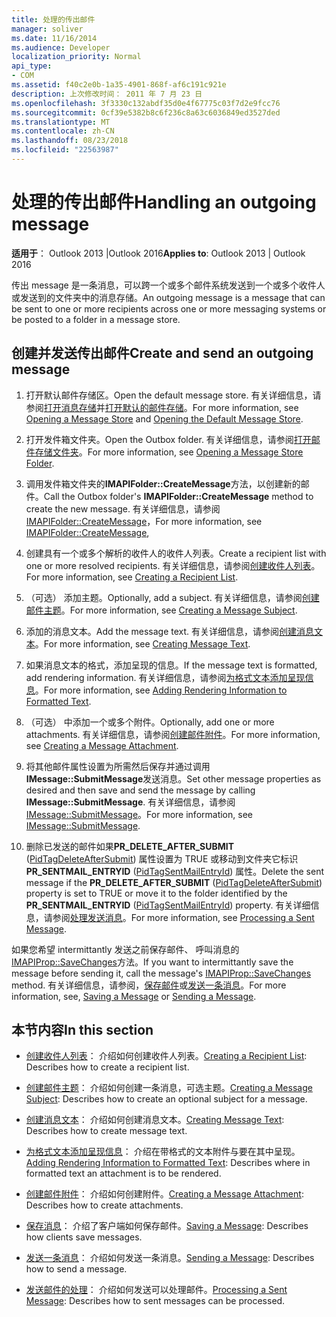 ```yaml
---
title: 处理的传出邮件
manager: soliver
ms.date: 11/16/2014
ms.audience: Developer
localization_priority: Normal
api_type:
- COM
ms.assetid: f40c2e0b-1a35-4901-868f-af6c191c921e
description: 上次修改时间： 2011 年 7 月 23 日
ms.openlocfilehash: 3f3330c132abdf35d0e4f67775c03f7d2e9fcc76
ms.sourcegitcommit: 0cf39e5382b8c6f236c8a63c6036849ed3527ded
ms.translationtype: MT
ms.contentlocale: zh-CN
ms.lasthandoff: 08/23/2018
ms.locfileid: "22563987"
---
```

# <a name="handling-an-outgoing-message"></a><span data-ttu-id="055e9-103">处理的传出邮件</span><span class="sxs-lookup"><span data-stu-id="055e9-103">Handling an outgoing message</span></span>

<span data-ttu-id="055e9-104">**适用于**： Outlook 2013 |Outlook 2016</span><span class="sxs-lookup"><span data-stu-id="055e9-104">**Applies to**: Outlook 2013 | Outlook 2016</span></span> 
  
<span data-ttu-id="055e9-105">传出 message 是一条消息，可以跨一个或多个邮件系统发送到一个或多个收件人或发送到的文件夹中的消息存储。</span><span class="sxs-lookup"><span data-stu-id="055e9-105">An outgoing message is a message that can be sent to one or more recipients across one or more messaging systems or be posted to a folder in a message store.</span></span>
  
## <a name="create-and-send-an-outgoing-message"></a><span data-ttu-id="055e9-106">创建并发送传出邮件</span><span class="sxs-lookup"><span data-stu-id="055e9-106">Create and send an outgoing message</span></span>
  
1. <span data-ttu-id="055e9-107">打开默认邮件存储区。</span><span class="sxs-lookup"><span data-stu-id="055e9-107">Open the default message store.</span></span> <span data-ttu-id="055e9-108">有关详细信息，请参阅[打开消息存储](opening-a-message-store.md)并[打开默认的邮件存储](opening-the-default-message-store.md)。</span><span class="sxs-lookup"><span data-stu-id="055e9-108">For more information, see [Opening a Message Store](opening-a-message-store.md) and [Opening the Default Message Store](opening-the-default-message-store.md).</span></span>
    
2. <span data-ttu-id="055e9-109">打开发件箱文件夹。</span><span class="sxs-lookup"><span data-stu-id="055e9-109">Open the Outbox folder.</span></span> <span data-ttu-id="055e9-110">有关详细信息，请参阅[打开邮件存储文件夹](opening-a-message-store-folder.md)。</span><span class="sxs-lookup"><span data-stu-id="055e9-110">For more information, see [Opening a Message Store Folder](opening-a-message-store-folder.md).</span></span>
    
3. <span data-ttu-id="055e9-111">调用发件箱文件夹的**IMAPIFolder::CreateMessage**方法，以创建新的邮件。</span><span class="sxs-lookup"><span data-stu-id="055e9-111">Call the Outbox folder's **IMAPIFolder::CreateMessage** method to create the new message.</span></span> <span data-ttu-id="055e9-112">有关详细信息，请参阅[IMAPIFolder::CreateMessage](imapifolder-createmessage.md)，</span><span class="sxs-lookup"><span data-stu-id="055e9-112">For more information, see [IMAPIFolder::CreateMessage](imapifolder-createmessage.md),</span></span>
    
4. <span data-ttu-id="055e9-113">创建具有一个或多个解析的收件人的收件人列表。</span><span class="sxs-lookup"><span data-stu-id="055e9-113">Create a recipient list with one or more resolved recipients.</span></span> <span data-ttu-id="055e9-114">有关详细信息，请参阅[创建收件人列表](creating-a-recipient-list.md)。</span><span class="sxs-lookup"><span data-stu-id="055e9-114">For more information, see [Creating a Recipient List](creating-a-recipient-list.md).</span></span>
    
5. <span data-ttu-id="055e9-115">（可选） 添加主题。</span><span class="sxs-lookup"><span data-stu-id="055e9-115">Optionally, add a subject.</span></span> <span data-ttu-id="055e9-116">有关详细信息，请参阅[创建邮件主题](creating-a-message-subject.md)。</span><span class="sxs-lookup"><span data-stu-id="055e9-116">For more information, see [Creating a Message Subject](creating-a-message-subject.md).</span></span>
    
6. <span data-ttu-id="055e9-117">添加的消息文本。</span><span class="sxs-lookup"><span data-stu-id="055e9-117">Add the message text.</span></span> <span data-ttu-id="055e9-118">有关详细信息，请参阅[创建消息文本](creating-message-text.md)。</span><span class="sxs-lookup"><span data-stu-id="055e9-118">For more information, see [Creating Message Text](creating-message-text.md).</span></span>
    
7. <span data-ttu-id="055e9-119">如果消息文本的格式，添加呈现的信息。</span><span class="sxs-lookup"><span data-stu-id="055e9-119">If the message text is formatted, add rendering information.</span></span> <span data-ttu-id="055e9-120">有关详细信息，请参阅[为格式文本添加呈现信息](adding-rendering-information-to-formatted-text.md)。</span><span class="sxs-lookup"><span data-stu-id="055e9-120">For more information, see [Adding Rendering Information to Formatted Text](adding-rendering-information-to-formatted-text.md).</span></span>
    
8. <span data-ttu-id="055e9-121">（可选） 中添加一个或多个附件。</span><span class="sxs-lookup"><span data-stu-id="055e9-121">Optionally, add one or more attachments.</span></span> <span data-ttu-id="055e9-122">有关详细信息，请参阅[创建邮件附件](creating-a-message-attachment.md)。</span><span class="sxs-lookup"><span data-stu-id="055e9-122">For more information, see [Creating a Message Attachment](creating-a-message-attachment.md).</span></span>
    
9. <span data-ttu-id="055e9-123">将其他邮件属性设置为所需然后保存并通过调用**IMessage::SubmitMessage**发送消息。</span><span class="sxs-lookup"><span data-stu-id="055e9-123">Set other message properties as desired and then save and send the message by calling **IMessage::SubmitMessage**.</span></span> <span data-ttu-id="055e9-124">有关详细信息，请参阅[IMessage::SubmitMessage](imessage-submitmessage.md)。</span><span class="sxs-lookup"><span data-stu-id="055e9-124">For more information, see [IMessage::SubmitMessage](imessage-submitmessage.md).</span></span>
    
10. <span data-ttu-id="055e9-125">删除已发送的邮件如果**PR\_DELETE_AFTER_SUBMIT** ([PidTagDeleteAfterSubmit](pidtagdeleteaftersubmit-canonical-property.md)) 属性设置为 TRUE 或移动到文件夹它标识**PR_SENTMAIL_ENTRYID** ([PidTagSentMailEntryId](pidtagsentmailentryid-canonical-property.md)) 属性。</span><span class="sxs-lookup"><span data-stu-id="055e9-125">Delete the sent message if the **PR\_DELETE_AFTER_SUBMIT** ([PidTagDeleteAfterSubmit](pidtagdeleteaftersubmit-canonical-property.md)) property is set to TRUE or move it to the folder identified by the **PR_SENTMAIL_ENTRYID** ([PidTagSentMailEntryId](pidtagsentmailentryid-canonical-property.md)) property.</span></span> <span data-ttu-id="055e9-126">有关详细信息，请参阅[处理发送消息](processing-a-sent-message.md)。</span><span class="sxs-lookup"><span data-stu-id="055e9-126">For more information, see [Processing a Sent Message](processing-a-sent-message.md).</span></span>
    
<span data-ttu-id="055e9-127">如果您希望 intermittantly 发送之前保存邮件、 呼叫消息的[IMAPIProp::SaveChanges](imapiprop-savechanges.md)方法。</span><span class="sxs-lookup"><span data-stu-id="055e9-127">If you want to intermittantly save the message before sending it, call the message's [IMAPIProp::SaveChanges](imapiprop-savechanges.md) method.</span></span> <span data-ttu-id="055e9-128">有关详细信息，请参阅，[保存邮件](saving-a-message.md)或[发送一条消息](sending-a-message.md)。</span><span class="sxs-lookup"><span data-stu-id="055e9-128">For more information, see, [Saving a Message](saving-a-message.md) or [Sending a Message](sending-a-message.md).</span></span> 
  
## <a name="in-this-section"></a><span data-ttu-id="055e9-129">本节内容</span><span class="sxs-lookup"><span data-stu-id="055e9-129">In this section</span></span>

- <span data-ttu-id="055e9-130">[创建收件人列表](creating-a-recipient-list.md)： 介绍如何创建收件人列表。</span><span class="sxs-lookup"><span data-stu-id="055e9-130">[Creating a Recipient List](creating-a-recipient-list.md): Describes how to create a recipient list.</span></span>
    
- <span data-ttu-id="055e9-131">[创建邮件主题](creating-a-message-subject.md)： 介绍如何创建一条消息，可选主题。</span><span class="sxs-lookup"><span data-stu-id="055e9-131">[Creating a Message Subject](creating-a-message-subject.md): Describes how to create an optional subject for a message.</span></span>
    
- <span data-ttu-id="055e9-132">[创建消息文本](creating-message-text.md)： 介绍如何创建消息文本。</span><span class="sxs-lookup"><span data-stu-id="055e9-132">[Creating Message Text](creating-message-text.md): Describes how to create message text.</span></span>
    
- <span data-ttu-id="055e9-133">[为格式文本添加呈现信息](adding-rendering-information-to-formatted-text.md)： 介绍在带格式的文本附件与要在其中呈现。</span><span class="sxs-lookup"><span data-stu-id="055e9-133">[Adding Rendering Information to Formatted Text](adding-rendering-information-to-formatted-text.md): Describes where in formatted text an attachment is to be rendered.</span></span>
    
- <span data-ttu-id="055e9-134">[创建邮件附件](creating-a-message-attachment.md)： 介绍如何创建附件。</span><span class="sxs-lookup"><span data-stu-id="055e9-134">[Creating a Message Attachment](creating-a-message-attachment.md): Describes how to create attachments.</span></span>
    
- <span data-ttu-id="055e9-135">[保存消息](saving-a-message.md)： 介绍了客户端如何保存邮件。</span><span class="sxs-lookup"><span data-stu-id="055e9-135">[Saving a Message](saving-a-message.md): Describes how clients save messages.</span></span>
    
- <span data-ttu-id="055e9-136">[发送一条消息](sending-a-message.md)： 介绍如何发送一条消息。</span><span class="sxs-lookup"><span data-stu-id="055e9-136">[Sending a Message](sending-a-message.md): Describes how to send a message.</span></span>
    
- <span data-ttu-id="055e9-137">[发送邮件的处理](processing-a-sent-message.md)： 介绍如何发送可以处理邮件。</span><span class="sxs-lookup"><span data-stu-id="055e9-137">[Processing a Sent Message](processing-a-sent-message.md): Describes how to sent messages can be processed.</span></span>
    

